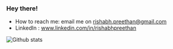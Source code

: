 ### Hey there! 

- How to reach me: email me on rishabh.preethan@gmail.com
- LinkedIn : www.linkedin.com/in/rishabhpreethan


![Github stats](https://github-readme-stats.vercel.app/api?username=rishabhpreethan&count_private=true&show_icons=true&theme=radical)

